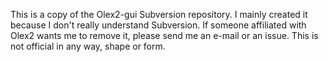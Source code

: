 This is a copy of the Olex2-gui Subversion repository. I mainly created it because I don't really understand Subversion. 
If someone affiliated with Olex2 wants me to remove it, please send me an e-mail or an issue. This is not official in any way, shape or form. 
